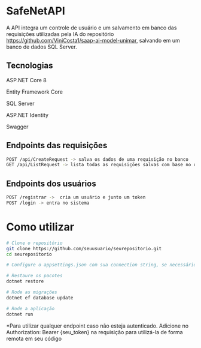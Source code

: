 # SafeNetAPI

A API integra um controle de usuário e um salvamento em banco das requisições utilizadas pela IA do repositório https://github.com/ViniCosta1/saap-ai-model-unimar, salvando em um banco de dados SQL Server.

## Tecnologias

ASP.NET Core 8

Entity Framework Core

SQL Server 

ASP.NET Identity

Swagger

## Endpoints das requisições

```bash
POST /api/CreateRequest -> salva os dados de uma requisição no banco
GET /api/ListRequest -> lista todas as requisições salvas com base no usuário
```

## Endpoints dos usuários

```bash
POST /registrar ->  cria um usuário e junto um token
POST /login -> entra no sistema
```

# Como utilizar

```bash
# Clone o repositório
git clone https://github.com/seuusuario/seurepositorio.git
cd seurepositorio

# Configure o appsettings.json com sua connection string, se necessário

# Restaure os pacotes
dotnet restore

# Rode as migrações
dotnet ef database update

# Rode a aplicação
dotnet run
```

*Para utilizar qualquer endpoint caso não esteja autenticado. Adicione no Authorization: Bearer {seu_token} na requisição para utilizá-la de forma remota em seu código

